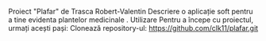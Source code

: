 Proiect "Plafar" de Trasca Robert-Valentin
Descriere
o aplicație soft pentru a tine evidenta plantelor medicinale .
Utilizare
Pentru a începe cu proiectul, urmați acești pași:
Clonează repository-ul: https://github.com/clk11/plafar.git
